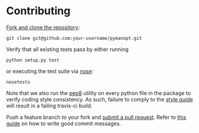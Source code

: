 # Contributing

[Fork and clone the repository][fork]:

    git clone git@github.com:your-username/pymanopt.git

Verify that all existing tests pass by either running

    python setup.py test

or executing the test suite via [nose][nose]:

    nosetests

Note that we also run the [pep8][pep8] utility on every python file in the
package to verify coding style consistency. As such, failure to comply to the
[style guide][style] will result in a failing travis-ci build.

Push a feature branch to your fork and [submit a pull request][pr]. Refer to
[this guide][commits] on how to write good commit messages.

[fork]: https://help.github.com/articles/cloning-a-repository/
[nose]: https://nose.readthedocs.org/en/latest/
[pep8]: http://pep8.readthedocs.org/en/latest/
[style]: https://www.python.org/dev/peps/pep-0008/
[pr]: https://github.com/j-towns/pymanopt/compare
[commits]: http://tbaggery.com/2008/04/19/a-note-about-git-commit-messages.html
